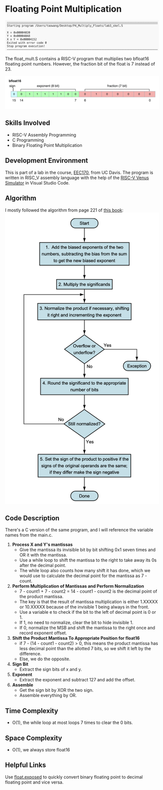 # Floating Point Multiplication
![Figure1](./images/Figure1.png)

The float_mult.S contains a RISC-V program that multiplies two bfloat16 floating point numbers. However, the fraction bit of the float is 7 instead of 23.

![Figure2](./images/Figure2.png)

## Skills Involved
* RISC-V Assembly Programming
* C Programming
* Binary Floating Point Multiplication

## Development Environment
This is part of a lab in the course, [EEC170](https://ece.ucdavis.edu/course-catalog), from UC Davis.
The program is written in RISC_V assembly language with the help of the [RISC-V Venus Simulator](https://marketplace.visualstudio.com/items?itemName=hm.riscv-venus) in Visual Studio Code.

## Algorithm
I mostly followed the algorithm from page 221 of [this book](https://www.amazon.com/Computer-Organization-Design-RISC-V-Architecture-dp-0128203315/dp/0128203315/ref=dp_ob_title_bk):
![Figure3](./images/Figure3.png)

## Code Description
There's a C version of the same program, and I will reference the variable names from the main.c.
1. **Process X and Y's mantissas**
    * Give the mantissa its invisible bit by bit shifting 0x1 seven times and OR it with the mantissa.
    * Use a while loop to shift the mantissa to the right to take away its 0s after the decimal point.
    * The while loop also counts how many shift it has done, which we would use to calculate the decimal
    point for the mantissa as 7 - count.
2. **Perform Multiplication of Mantissas and Perform Normalization**
    * 7 - count1 + 7 - count2 = 14 - count1 - count2 is the decimal point of the product mantissa.
    * The key is that the result of mantissa multiplication is either 1.XXXXX or 10.XXXXX because
     of the invisible 1 being always in the front.
    * Use a variable e to check if the bit to the left of decimal point is 0 or 1.
    * If 1, no need to normalize, clear the bit to hide invisible 1.
    * If 0, normalize the MSB and shift the mantissa to the right once and record exponent offset.
3. **Shift the Product Mantissa To Appropriate Position for float16**
    * if 7 - (14 - count1 - count2) > 0, this means the product mantissa has less decimal point than 
    the allotted 7 bits, so we shift it left by the difference.
    * Else, we do the opposite.
4. **Sign Bit**
    * Extract the sign bits of x and y.
5. **Exponent**
    * Extract the exponent and subtract 127 and add the offset.
6.  **Assemble**
    * Get the sign bit by XOR the two sign.
    * Assemble everything by OR.

## Time Complexity
* O(1), the while loop at most loops 7 times to clear the 0 bits.
## Space Complexity
* O(1), we always store float16

## Helpful Links
Use [float.exposed](https://float.exposed/b0x4020) to quickly convert binary floating point to decimal floating point and vice versa.